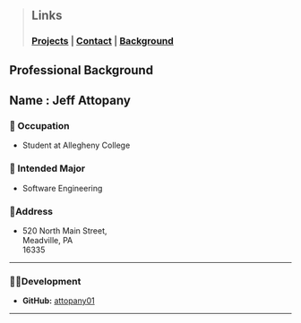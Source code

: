 >## Links 
> ### [Projects](lab5projects.md) | [Contact](lab5projects.md) | [Background](lab5professionalbg.md)
>##

## Professional Background

## Name : Jeff Attopany

### 💼 Occupation
- Student at Allegheny College

### 📖 Intended Major
- Software Engineering


### 📍Address
- 520 North Main Street,  
Meadville, PA  
16335

---

### 🧑‍💻Development
- **GitHub:** [attopany01](https://github.com/attopany01)

---